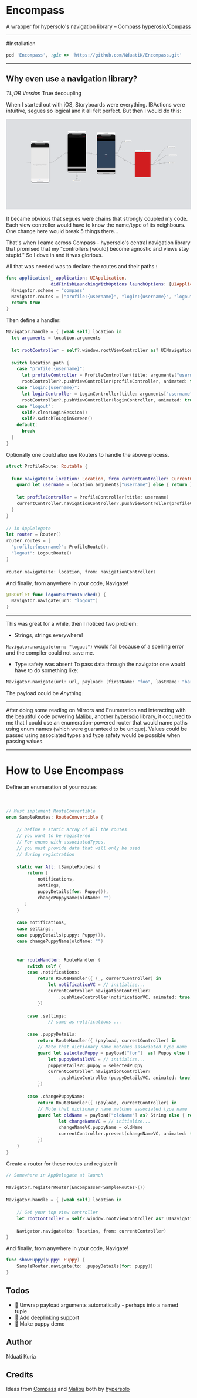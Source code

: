 # Encompass
A wrapper for hypersolo's navigation library – Compass [hyperoslo/Compass](https://github.com/hyperoslo/Compass)



---
#Installation
```ruby
pod 'Encompass', :git => 'https://github.com/NduatiK/Encompass.git'
```
---

## Why even use a navigation library?

_*TL;DR Version*_
True decoupling


When I started out with iOS, Storyboards were everything. IBActions were intuitive, segues so logical and it all felt perfect. But then I would do this:

![](https://raw.githubusercontent.com/nduatik/Encompass/master/Storyboards.png)


It became obvious that segues were chains that strongly coupled my code. Each view controller would have to know the name/type of its neighbours. One change here would break 5 things there...

That's when I came across Compass - hypersolo's central navigation library that promised that my "controllers [would] become agnostic and views stay stupid." So I dove in and it was glorious. 

All that was needed was to declare the routes and their paths	:

```swift
func application(_ application: UIApplication,
                 didFinishLaunchingWithOptions launchOptions: [UIApplicationLaunchOptionsKey: Any]?) -> Bool {
  Navigator.scheme = "compass"
  Navigator.routes = ["profile:{username}", "login:{username}", "logout"]
  return true
}
```
Then define a handler: 


```swift
Navigator.handle = { [weak self] location in
  let arguments = location.arguments

  let rootController = self?.window.rootViewController as? UINavigationController

  switch location.path {
    case "profile:{username}":
      let profileController = ProfileController(title: arguments["username"])
      rootController?.pushViewController(profileController, animated: true)
    case "login:{username}":
      let loginController = LoginController(title: arguments["username"])
      rootController?.pushViewController(loginController, animated: true)
    case "logout":
      self?.clearLoginSession()
      self?.switchToLoginScreen()
    default: 
      break
  }
}
```
Optionally one could also use Routers to handle the above process.

```swift
struct ProfileRoute: Routable {

  func navigate(to location: Location, from currentController: CurrentController) throws {
    guard let username = location.arguments["username"] else { return }

    let profileController = ProfileController(title: username)
    currentController.navigationController?.pushViewController(profileController, animated: true)
  }
}

// in AppDelegate
let router = Router()
router.routes = [
  "profile:{username}": ProfileRoute(),
  "logout": LogoutRoute()
]

router.navigate(to: location, from: navigationController)


```

And finally, from anywhere in your code, Navigate!

```swift
@IBOutlet func logoutButtonTouched() {
  Navigator.navigate(urn: "logout")
}
```

---

This was great for a while, then I noticed two problem:

- Strings, strings everywhere!

`Navigator.navigate(urn: "logaut")` would fail because of a spelling error and the compiler could not save me. 

- Type safety was absent
To pass data through the navigator one would have to do something like:

```swift
Navigator.navigate(url: url, payload: (firstName: "foo", lastName: "bar"))
```

The payload could be *Any*thing

---

After doing some reading on Mirrors and Enumeration and interacting with the beautiful code powering [Malibu](https://github.com/hyperoslo/Malibu), another [hypersolo](https://github.com/hyperoslo) library, it occurred to me that I could use an enumeration-powered router that would name paths using enum names (which were guaranteed to be unique). Values could be passed using associated types and type safety would be possible when passing values.

---

# How to Use Encompass

Define an enumeration of your routes

```swift


// Must implement RouteConvertible
enum SampleRoutes: RouteConvertible {
    
	// Define a static array of all the routes 
	// you want to be registered
	// For enums with associatedTypes, 
	// you must provide data that will only be used
	// during registration

    static var All: [SampleRoutes] {
        return [
            notifications,
            settings,
            puppyDetails(for: Puppy()),
            changePuppyName(oldName: "")
       ]
    }
 
	case notifications,
	case settings,
	case puppyDetails(puppy: Puppy()),
	case changePuppyName(oldName: "")

 
    var routeHandler: RouteHandler {
        switch self {
        case .notifications:
            return RouteHandler({ (_, currentController) in
                let notificationVC = // initialize...
				currentController.navigationController?
					.pushViewController(notificationVC, animated: true)
            })
            
        case .settings:
				// same as notifications ...
				
		case .puppyDetails:
            return RouteHandler({ (payload, currentController) in
            // Note that dictionary name matches associated type name
            guard let selectedPuppy = payload["for"]  as? Puppy else { return }
                let puppyDetailsVC = // initialize...
                puppyDetailsVC.puppy = selectedPuppy
				currentController.navigationController?
					.pushViewController(puppyDetailsVC, animated: true)
            })
            
		case .changePuppyName:
            return RouteHandler({ (payload, currentController) in
            // Note that dictionary name matches associated type name
            guard let oldName = payload["oldName"] as? String else { return }
					let changeNameVC = // initialize...
					changeNameVC.puppyName = oldName
					currentController.present(changeNameVC, animated: true)
            })
	}
}


```

Create a router for these routes and register it

```swift
// Somewhere in AppDelegate at launch

Navigator.registerRouter(Encompasser<SampleRoutes>())
            
Navigator.handle = { [weak self] location in

	// Get your top view controller
	let rootController = self?.window.rootViewController as? UINavigationController
  
	Navigator.navigate(to: location, from: currentController)
}
```


And finally, from anywhere in your code, Navigate!

```swift
func showPuppy(puppy: Puppy) {
	SampleRouter.navigate(to: .puppyDetails(for: puppy))
}
```

Todos
---
- 🔲 Unwrap payload arguments automatically - perhaps into a named tuple
- 🔲 Add deeplinking support
- 🔲 Make puppy demo


Author
---

Nduati Kuria

Credits
---

Ideas from [Compass](https://github.com/hyperoslo/Compass) and [Malibu](https://github.com/hyperoslo/Malibu) both by [hypersolo](https://github.com/hyperoslo)


